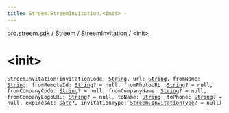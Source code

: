 ```yaml
---
title: Streem.StreemInvitation.<init> - 
---
```


[pro.streem.sdk](../../index.html) / [Streem](../index.html) / [StreemInvitation](index.html) / [&lt;init&gt;](./-init-.html)

# &lt;init&gt;

`StreemInvitation(invitationCode: `[`String`](https://kotlinlang.org/api/latest/jvm/stdlib/kotlin/-string/index.html)`, url: `[`String`](https://kotlinlang.org/api/latest/jvm/stdlib/kotlin/-string/index.html)`, fromName: `[`String`](https://kotlinlang.org/api/latest/jvm/stdlib/kotlin/-string/index.html)`, fromRemoteId: `[`String`](https://kotlinlang.org/api/latest/jvm/stdlib/kotlin/-string/index.html)`? = null, fromPhotoURL: `[`String`](https://kotlinlang.org/api/latest/jvm/stdlib/kotlin/-string/index.html)`? = null, fromCompanyCode: `[`String`](https://kotlinlang.org/api/latest/jvm/stdlib/kotlin/-string/index.html)`? = null, fromCompanyName: `[`String`](https://kotlinlang.org/api/latest/jvm/stdlib/kotlin/-string/index.html)`? = null, fromCompanyLogoURL: `[`String`](https://kotlinlang.org/api/latest/jvm/stdlib/kotlin/-string/index.html)`? = null, toName: `[`String`](https://kotlinlang.org/api/latest/jvm/stdlib/kotlin/-string/index.html)`, toPhone: `[`String`](https://kotlinlang.org/api/latest/jvm/stdlib/kotlin/-string/index.html)`? = null, expiresAt: `[`Date`](https://developer.android.com/reference/java/util/Date.html)`?, invitationType: `[`Streem.InvitationType`](../-invitation-type/index.html)`? = null)`